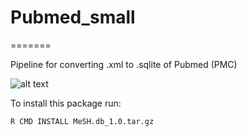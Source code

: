 # Pubmed_small
=======

Pipeline for converting .xml to .sqlite of Pubmed (PMC)

![alt text](https://github.com/kokitsuyuzaki/Pubmed_small/fig2.003.jpg)

To install this package run:

    R CMD INSTALL MeSH.db_1.0.tar.gz
